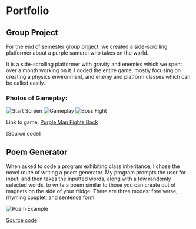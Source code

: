 # Portfolio

## Group Project

For the end of semester group project, we created a side-scrolling platformer about a purple samurai who takes on the world.

It is a side-scrolling platformer with gravity and enemies which we spent over a month working on it. I coded the entire game, mostly focusing on creating a physics environment, and enemy and platform classes which can be called easily.

### Photos of Gameplay:

![Start Screen](https://killingmelody.github.io/Programming_Portfolio_2017/Photos/start.png)
![Gameplay](https://killingmelody.github.io/Programming_Portfolio_2017/Photos/game.png)
![Boss Fight](https://killingmelody.github.io/Programming_Portfolio_2017/Photos/boss.png)

Link to game: [Purple Man Fights Back](https://drive.google.com/drive/folders/0B6569lscHHIcSFdPbkNYanNRVzA)

[Source code]

## Poem Generator

When asked to code a program exhibiting class inheritance, I chose the novel route of writing a poem generator. My program prompts the user for input, and then takes the inputted words, along with a few randomly selected words, to write a poem similar to those you can create out of magnets on the side of your fridge. There are three modes: free verse, rhyming couplet, and sentence form.

![Poem Example](https://killingmelody.github.io/Programming_Portfolio_2017/Photos/poem.png)

[Source code](https://github.com/killingmelody/Programming_Portfolio_2017/tree/master/Poem%20Generator)
